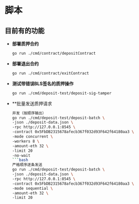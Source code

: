# 脚本
## 目前有的功能
- **部署质押合约**
    ``` bash
    go run ./cmd/contract/depositContract
- **部署退出合约**
    ``` bash
    go run ./cmd/contract/exitContract
- **测试带错误BLS签名的质押操作**
    ```bash
    go run ./cmd/deposit-test/deposit-sig-tamper
- **批量发送质押请求
    ```bash
    并发（按顺序输出）
    go run ./cmd/deposit-test/deposit-batch \
  -json ./deposit-data.json \
  -rpc http://127.0.0.1:8545 \
  -contract 0x5FbDB2315678afecb367f032d93F642f64180aa3 \
  -mode concurrent \
  -workers 8 \
  -amount-eth 32 \
  -limit 20
  -no-wait
    ```bash
    严格顺序逐条发送
    go run ./cmd/deposit-test/deposit-batch \
  -json ./deposit-data.json \
  -rpc http://127.0.0.1:8545 \
  -contract 0x5FbDB2315678afecb367f032d93F642f64180aa3 \
  -mode sequential \
  -amount-eth 32 \
  -limit 20


